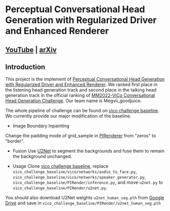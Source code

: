 # Perceptual Conversational Head Generation with Regularized Driver and Enhanced Renderer

## [YouTube](https://www.youtube.com/watch?v=-CzxvONWeG0) | [arXiv](https://arxiv.org/abs/2206.12837)

## Introduction
This project is the implement of [Perceptual Conversational Head Generation with Regularized Driver and Enhanced Renderer](https://arxiv.org/abs/2206.12837). We ranked first place in the listening head generation track and second place in the talking head generation track in the official ranking of [MM2022-ViCo Conversational Head Generation Challenge](https://vico.solutions). Our team name is Megvii_goodjuice.

The whole pipeline of challenge can be found on [vico challenge baseline](https://github.com/dc3ea9f/vico_challenge_baseline). We currently provide our major modification of the baseline.

* Image Boundary Inpainting

Change the padding mode of grid_sample in [PIRenderer](https://github.com/RenYurui/PIRender/blob/d75a849978c2eb5f20132b7f0f689c9004d54a00/util/flow_util.py#L56) from "zeros" to "border".

* Fusion
Use [U2Net](https://github.com/xuebinqin/U-2-Net) to segment the backgrounds and fuse them to remain the background unchanged.

* Usage
Clone [vico challenge baseline](https://github.com/dc3ea9f/vico_challenge_baseline), replace `vico_challenge_baseline/vico/networks/audio_to_face.py`, `vico_challenge_baseline/vico/networks/speaker_generator.py`, `vico_challenge_baseline/PIRender/inference.py`, and move `u2net.py` to `vico_challenge_baseline/PIRender/u2net.py`.

You should also download U2Net weights `u2net_human_seg.pth` from [Google Drive](https://drive.google.com/file/d/1-Yg0cxgrNhHP-016FPdp902BR-kSsA4P/view?usp=sharing) and save in `vico_challenge_baseline/PIRender/u2net_human_seg.pth`
